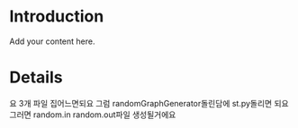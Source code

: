 # Introduction #

Add your content here.


# Details #

요 3개 파일 집어느면되요
그럼 randomGraphGenerator돌린담에
st.py돌리면 되요
그러면 random.in random.out파일 생성될거에요